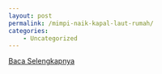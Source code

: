 ```yaml
---
layout: post
permalink: /mimpi-naik-kapal-laut-rumah/
categories:
    - Uncategorized
---
```


[Baca Selengkapnya](/02)